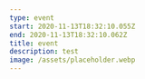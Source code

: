 ```yaml
---
type: event
start: 2020-11-13T18:32:10.055Z
end: 2020-11-13T18:32:10.062Z
title: event
description: test
image: /assets/placeholder.webp
---
```

